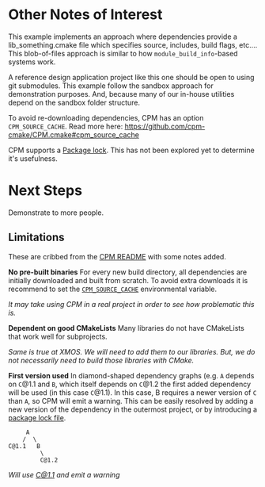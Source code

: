 # Other Notes of Interest

This example implements an approach where dependencies provide a lib_something.cmake file which specifies source, includes, build flags, etc....  This blob-of-files approach is similar to how `module_build_info`-based systems work.

A reference design application project like this one should be open to using git submodules.  This example follow the sandbox approach for demonstration purposes.  And, because many of our in-house utilities depend on the sandbox folder structure.

To avoid re-downloading dependencies, CPM has an option `CPM_SOURCE_CACHE`.  Read more here: https://github.com/cpm-cmake/CPM.cmake#cpm_source_cache

CPM supports a [Package lock](https://github.com/cpm-cmake/CPM.cmake/wiki/Package-lock).  This has not been explored yet to determine it's usefulness.

# Next Steps

Demonstrate to more people.

## Limitations

These are cribbed from the [CPM README](https://github.com/cpm-cmake/CPM.cmake/blob/master/README.md) with some notes added.

**No pre-built binaries** For every new build directory, all dependencies are initially downloaded and built from scratch. To avoid extra downloads it is recommend to set the [`CPM_SOURCE_CACHE`](https://github.com/cpm-cmake/CPM.cmake#cpm_source_cache) environmental variable.

*It may take using CPM in a real project in order to see how problematic this is.*


**Dependent on good CMakeLists** Many libraries do not have CMakeLists that work well for subprojects.

*Same is true at XMOS. We will need to add them to our libraries.  But, we do not necessarily need to build those libraries with CMake.*


**First version used** In diamond-shaped dependency graphs (e.g. `A` depends on `C`@1.1 and `B`, which itself depends on `C`@1.2 the first added dependency will be used (in this case `C`@1.1). In this case, B requires a newer version of `C` than `A`, so CPM will emit a warning. This can be easily resolved by adding a new version of the dependency in the outermost project, or by introducing a [package lock file](https://github.com/cpm-cmake/CPM.cmake/wiki/Package-lock).

         A
        /  \
    C@1.1   B
             \
             C@1.2

*Will use C@1.1 and emit a warning*